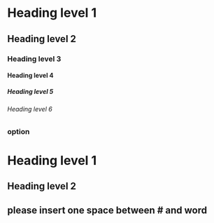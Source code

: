 # Heading level 1

## Heading level 2

### Heading level 3

#### Heading level 4

##### Heading level 5

###### Heading level 6

### option 
Heading level 1
===

Heading level 2
---

please insert one space between # and word
---
